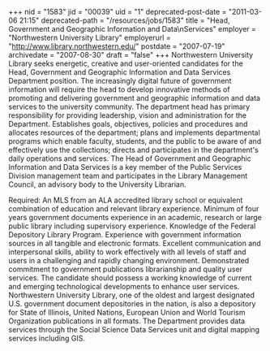 +++
nid = "1583"
jid = "00039"
uid = "1"
deprecated-post-date = "2011-03-06 21:15"
deprecated-path = "/resources/jobs/1583"
title = "Head, Government and Geographic Information and Data\nServices"
employer = "Northwestern University Library"
employerurl = "http://www.library.northwestern.edu/"
postdate = "2007-07-19"
archivedate = "2007-08-30"
draft = "false"
+++
Northwestern University Library seeks energetic, creative and
user-oriented candidates for the Head, Government and Geographic
Information and Data Services Department position. The increasingly
digital future of government information will require the head to
develop innovative methods of promoting and delivering government and
geographic information and data services to the university community.
The department head has primary responsibility for providing leadership,
vision and administration for the Department. Establishes goals,
objectives, policies and procedures and allocates resources of the
department; plans and implements departmental programs which enable
faculty, students, and the public to be aware of and effectively use the
collections; directs and participates in the department's daily
operations and services. The Head of Government and Geographic
Information and Data Services is a key member of the Public Services
Division management team and participates in the Library Management
Council, an advisory body to the University Librarian.
  
Required: An MLS from an ALA accredited library school or equivalent
combination of education and relevant library experience. Minimum of
four years government documents experience in an academic, research or
large public library including supervisory experience. Knowledge of the
Federal Depository Library Program. Experience with government
information sources in all tangible and electronic formats. Excellent
communication and interpersonal skills, ability to work effectively with
all levels of staff and users in a challenging and rapidly changing
environment. Demonstrated commitment to government publications
librarianship and quality user services. The candidate should possess a
working knowledge of current and emerging technological developments to
enhance user services. Northwestern University Library, one of the
oldest and largest designated U.S. government document depositories in
the nation, is also a depository for State of Illinois, United Nations,
European Union and World Tourism Organization publications in all
formats. The Department provides data services through the Social
Science Data Services unit and digital mapping services including GIS.
